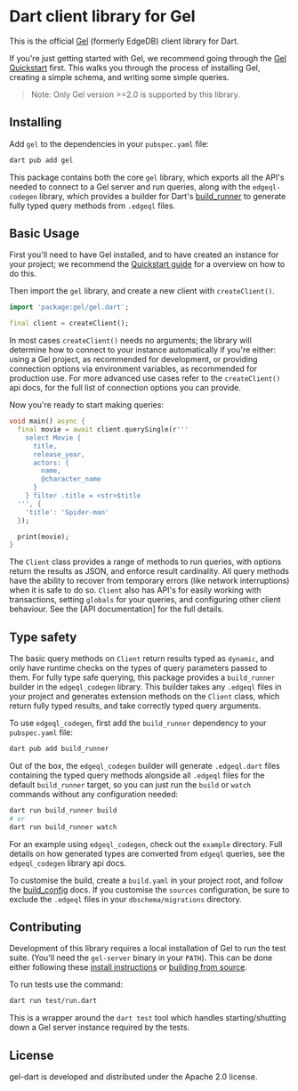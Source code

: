 # Dart client library for Gel

This is the official [Gel](https://github.com/geldata/gel) (formerly EdgeDB) client library
for Dart.

If you're just getting started with Gel, we recommend going through the
[Gel Quickstart](https://www.geldata.com/p/quickstart-docs) first. This walks
you through the process of installing Gel, creating a simple schema, and
writing some simple queries.

> Note: Only Gel version >=2.0 is supported by this library.

## Installing

Add `gel` to the dependencies in your `pubspec.yaml` file:

```sh
dart pub add gel
```

This package contains both the core `gel` library, which exports all the
API's needed to connect to a Gel server and run queries, along with the
`edgeql-codegen` library, which provides a builder for Dart's
[build_runner](https://dart.dev/tools/build_runner) to generate fully
typed query methods from `.edgeql` files.

## Basic Usage

First you'll need to have Gel installed, and to have created an instance for
your project; we recommend the [Quickstart guide](https://www.geldata.com/p/quickstart-docs)
for a overview on how to do this.

Then import the `gel` library, and create a new client with `createClient()`.

```dart
import 'package:gel/gel.dart';

final client = createClient();
```

In most cases `createClient()` needs no arguments; the library will determine
how to connect to your instance automatically if you're either: using a
Gel project, as recommended for development, or providing connection
options via environment variables, as recommended for production use. For
more advanced use cases refer to the `createClient()` api docs, for the full
list of connection options you can provide.

Now you're ready to start making queries:

```dart
void main() async {
  final movie = await client.querySingle(r'''
    select Movie {
      title,
      release_year,
      actors: {
        name,
        @character_name
      }
    } filter .title = <str>$title
  ''', {
    'title': 'Spider-man'
  });

  print(movie);
}
```

The `Client` class provides a range of methods to run queries, with options
return the results as JSON, and enforce result cardinality. All query methods
have the ability to recover from temporary errors (like network interruptions)
when it is safe to do so. `Client` also has API's for easily working with
transactions, setting `globals` for your queries, and configuring other
client behaviour. See the [API documentation] for the full details.

## Type safety

The basic query methods on `Client` return results typed as `dynamic`, and
only have runtime checks on the types of query parameters passed to them.
For fully type safe querying, this package provides a `build_runner` builder
in the `edgeql_codegen` library. This builder takes any `.edgeql` files in your
project and generates extension methods on the `Client` class, which return
fully typed results, and take correctly typed query arguments.

To use `edgeql_codegen`, first add the `build_runner` dependency to your
`pubspec.yaml` file:

```sh
dart pub add build_runner
```

Out of the box, the `edgeql_codegen` builder will generate `.edgeql.dart`
files containing the typed query methods alongside all `.edgeql` files for the
default `build_runner` target, so you can just run the `build` or `watch`
commands without any configuration needed:

```sh
dart run build_runner build
# or
dart run build_runner watch
```

For an example using `edgeql_codegen`, check out the `example` directory. Full
details on how generated types are converted from `edgeql` queries, see the
`edgeql_codegen` library api docs.

To customise the build, create a `build.yaml` in your project root, and follow
the [build_config](https://pub.dev/packages/build_config) docs. If you
customise the `sources` configuration, be sure to exclude the `.edgeql` files
in your `dbschema/migrations` directory.

## Contributing

Development of this library requires a local installation of Gel to run
the test suite. (You'll need the `gel-server` binary in your `PATH`).
This can be done either following these
[install instructions](https://www.geldata.com/install#linux-debianubuntults)
or [building from source](https://docs.geldata.com/resources/guides/contributing/code#building-locally).

To run tests use the command:

```sh
dart run test/run.dart
```

This is a wrapper around the `dart test` tool which handles starting/shutting
down a Gel server instance required by the tests.

## License

gel-dart is developed and distributed under the Apache 2.0 license.
